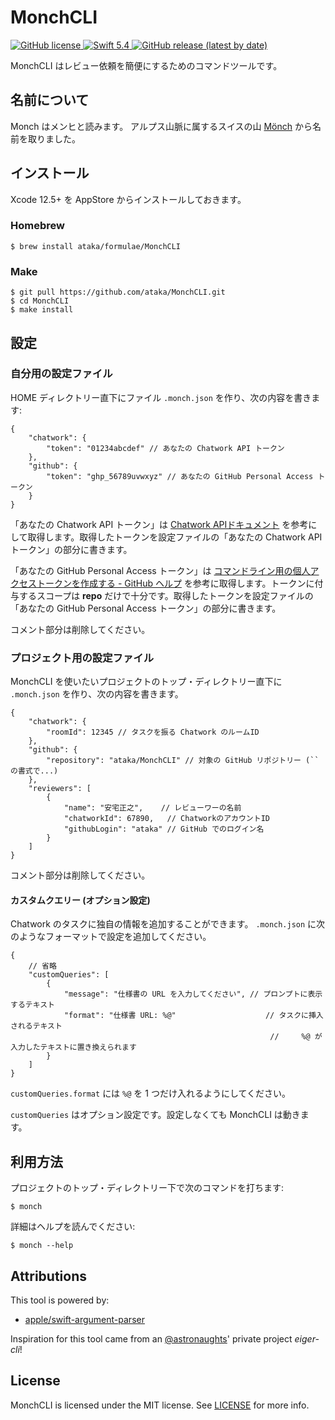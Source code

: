 # MonchCLI
<p>
    <a href="https://github.com/ataka/MonchCLI/blob/develop/LICENSE">
        <img alt="GitHub license" src="https://img.shields.io/github/license/ataka/MonchCLI"/>
    </a>
    <a href="https://docs.swift.org/swift-book/index.html">
        <img alt="Swift 5.4" src="https://img.shields.io/badge/Swift-5.4-orange.svg"/>
    </a>
    <a href="https://github.com/ataka/MonchCLI/releases">
        <img alt="GitHub release (latest by date)" src="https://img.shields.io/github/v/release/ataka/MonchCLI">
    </a>
</p>

MonchCLI はレビュー依頼を簡便にするためのコマンドツールです。

## 名前について

Monch はメンヒと読みます。
アルプス山脈に属するスイスの山 [Mönch](https://ja.wikipedia.org/wiki/%E3%83%A1%E3%83%B3%E3%83%92) から名前を取りました。

## インストール

Xcode 12.5+ を AppStore からインストールしておきます。

### Homebrew

``` shellsession
$ brew install ataka/formulae/MonchCLI
```

### Make

``` shellsession
$ git pull https://github.com/ataka/MonchCLI.git
$ cd MonchCLI
$ make install
```

## 設定

### 自分用の設定ファイル

HOME ディレクトリー直下にファイル `.monch.json` を作り、次の内容を書きます:

``` json5
{
    "chatwork": {
        "token": "01234abcdef" // あなたの Chatwork API トークン
    },
    "github": {
        "token": "ghp_56789uvwxyz" // あなたの GitHub Personal Access トークン
    }
}
```

「あなたの Chatwork API トークン」は [Chatwork APIドキュメント](https://developer.chatwork.com/ja/) を参考にして取得します。取得したトークンを設定ファイルの「あなたの Chatwork API トークン」の部分に書きます。

「あなたの GitHub Personal Access トークン」は [コマンドライン用の個人アクセストークンを作成する \- GitHub ヘルプ](https://help.github.com/ja/github/authenticating-to-github/creating-a-personal-access-token-for-the-command-line) を参考に取得します。トークンに付与するスコープは **repo** だけで十分です。取得したトークンを設定ファイルの「あなたの GitHub Personal Access トークン」の部分に書きます。

コメント部分は削除してください。

### プロジェクト用の設定ファイル

MonchCLI を使いたいプロジェクトのトップ・ディレクトリー直下に `.monch.json` を作り、次の内容を書きます。

``` json5
{
    "chatwork": {
        "roomId": 12345 // タスクを振る Chatwork のルームID
    },
    "github": {
        "repository": "ataka/MonchCLI" // 対象の GitHub リポジトリー (`` の書式で...)
    },
    "reviewers": [
        { 
            "name": "安宅正之",    // レビューワーの名前
            "chatworkId": 67890,   // ChatworkのアカウントID
            "githubLogin": "ataka" // GitHub でのログイン名
        }
    ]
}
```

コメント部分は削除してください。

#### カスタムクエリー (オプション設定)

Chatwork のタスクに独自の情報を追加することができます。
`.monch.json` に次のようなフォーマットで設定を追加してください。

``` json5
{
    // 省略
    "customQueries": [
        {
            "message": "仕様書の URL を入力してください", // プロンプトに表示するテキスト
            "format": "仕様書 URL: %@"                    // タスクに挿入されるテキスト
                                                          //     %@ が入力したテキストに置き換えられます
        }
    ]
}
```

`customQueries.format` には `%@` を 1 つだけ入れるようにしてください。

`customQueries` はオプション設定です。設定しなくても MonchCLI は動きます。

## 利用方法

プロジェクトのトップ・ディレクトリー下で次のコマンドを打ちます:

``` shellsession
$ monch
```

詳細はヘルプを読んでください:

``` shellsession
$ monch --help
```

## Attributions

This tool is powered by:

- [apple/swift\-argument\-parser](https://github.com/apple/swift-argument-parser)

Inspiration for this tool came from an [@astronaughts](https://github.com/astronaughts)' private project *eiger-cli*!

## License

MonchCLI is licensed under the MIT license.  See [LICENSE](https://github.com/ataka/MonchCLI/blob/master/LICENSE) for more info.

<!-- Local Variables: -->
<!-- mode: gfm -->
<!-- End: -->
